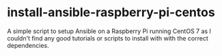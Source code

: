 # install-ansible-raspberry-pi-centos
A simple script to setup Ansible on a Raspberry Pi running CentOS 7 as I couldn't find any good tutorials or scripts to install with with the correct dependencies.
